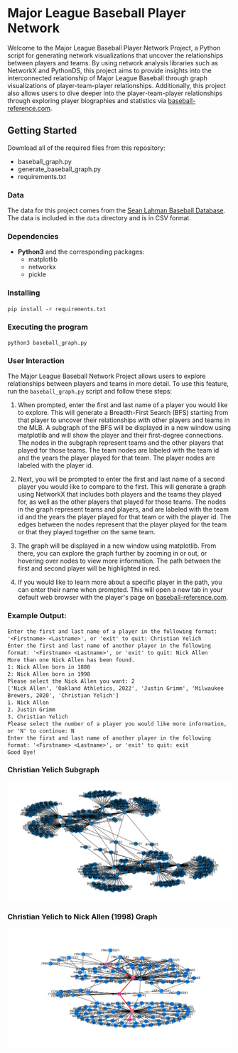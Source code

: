 # Major League Baseball Player Network

Welcome to the Major League Baseball Player Network Project, a Python script for generating network visualizations that uncover the relationships between players and teams. By using network analysis libraries such as NetworkX and PythonDS, this project aims to provide insights into the interconnected relationship of Major League Baseball through graph visualizations of player-team-player relationships. Additionally, this project also allows users to dive deeper into the player-team-player relationships through exploring player biographies and statistics via [baseball-reference.com](https://www.baseball-reference.com).

## Getting Started
Download all of the required files from this repository:
- baseball_graph.py
- generate_baseball_graph.py
- requirements.txt

### Data
The data for this project comes from the [Sean Lahman Baseball Database](https://www.seanlahman.com/baseball-archive/statistics/). The data is included in the `data` directory and is in CSV format.

### Dependencies
- **Python3** and the corresponding packages:
    - matplotlib
    - networkx
    - pickle

### Installing
`pip install -r requirements.txt`

### Executing the program
`python3 baseball_graph.py`

### User Interaction
The Major League Baseball Network Project allows users to explore relationships between players and teams in more detail. To use this feature, run the `baseball_graph.py` script and follow these steps:

1. When prompted, enter the first and last name of a player you would like to explore. This will generate a Breadth-First Search (BFS) starting from that player to uncover their relationships with other players and teams in the MLB. A subgraph of the BFS will be displayed in a new window using matplotlib and will show the player and their first-degree connections. The nodes in the subgraph represent teams and the other players that played for those teams. The team nodes are labeled with the team id and the years the player played for that team. The player nodes are labeled with the player id.

2. Next, you will be prompted to enter the first and last name of a second player you would like to compare to the first. This will generate a graph using NetworkX that includes both players and the teams they played for, as well as the other players that played for those teams. The nodes in the graph represent teams and players, and are labeled with the team id and the years the player played for that team or with the player id. The edges between the nodes represent that the player played for the team or that they played together on the same team.

3. The graph will be displayed in a new window using matplotlib. From there, you can explore the graph further by zooming in or out, or hovering over nodes to view more information. The path between the first and second player will be highlighted in red.

4. If you would like to learn more about a specific player in the path, you can enter their name when prompted. This will open a new tab in your default web browser with the player's page on [baseball-reference.com](https://www.baseball-reference.com).

### Example Output:
```
Enter the first and last name of a player in the following format: '<Firstname> <Lastname>', or 'exit' to quit: Christian Yelich
Enter the first and last name of another player in the following format: '<Firstname> <Lastname>', or 'exit' to quit: Nick Allen
More than one Nick Allen has been found.
1: Nick Allen born in 1888
2: Nick Allen born in 1998
Please select the Nick Allen you want: 2
['Nick Allen', 'Oakland Athletics, 2022', 'Justin Grimm', 'Milwaukee Brewers, 2020', 'Christian Yelich']
1. Nick Allen
2. Justin Grimm
3. Christian Yelich
Please select the number of a player you would like more information, or 'N' to continue: N
Enter the first and last name of another player in the following format: '<Firstname> <Lastname>', or 'exit' to quit: exit
Good Bye!
```
### Christian Yelich Subgraph
![Christian Yelich Subgraph](images/cyelich_subgraph.png)

### Christian Yelich to Nick Allen (1998) Graph
![Christian Yelich to Nick Allen Graph](images/yelich_to_allen_graph.png)